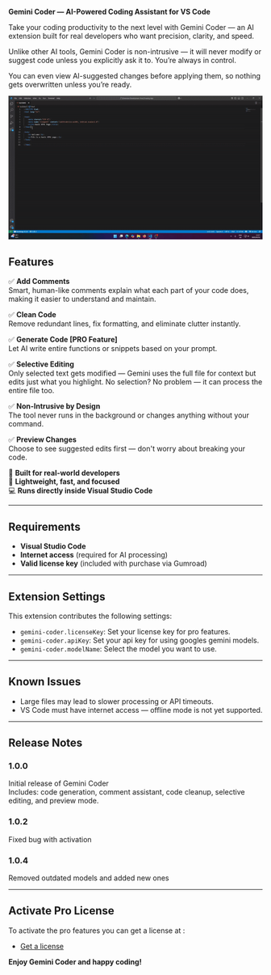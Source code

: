 **Gemini Coder — AI-Powered Coding Assistant for VS Code**

Take your coding productivity to the next level with Gemini Coder — an AI extension built for real developers who want precision, clarity, and speed.

Unlike other AI tools, Gemini Coder is non-intrusive — it will never modify or suggest code unless you explicitly ask it to. You’re always in control.

You can even view AI-suggested changes before applying them, so nothing gets overwritten unless you’re ready.


![Demo of the tool](images/demo1.gif)

## Features

✅ **Add Comments**  
Smart, human-like comments explain what each part of your code does, making it easier to understand and maintain.

✅ **Clean Code**  
Remove redundant lines, fix formatting, and eliminate clutter instantly.

✅ **Generate Code [PRO Feature]**  
Let AI write entire functions or snippets based on your prompt.

✅ **Selective Editing**  
Only selected text gets modified — Gemini uses the full file for context but edits just what you highlight. No selection? No problem — it can process the entire file too.

✅ **Non-Intrusive by Design**  
The tool never runs in the background or changes anything without your command.

✅ **Preview Changes**  
Choose to see suggested edits first — don't worry about breaking your code.

🧠 **Built for real-world developers**  
🚀 **Lightweight, fast, and focused**  
💻 **Runs directly inside Visual Studio Code**

---

## Requirements

- **Visual Studio Code**
- **Internet access** (required for AI processing)
- **Valid license key** (included with purchase via Gumroad)

---

## Extension Settings

This extension contributes the following settings:

- `gemini-coder.licenseKey`: Set your license key for pro features.
- `gemini-coder.apiKey`: Set your api key for using googles gemini models.
- `gemini-coder.modelName`: Select the model you want to use.

---

## Known Issues

- Large files may lead to slower processing or API timeouts.
- VS Code must have internet access — offline mode is not yet supported.

---

## Release Notes

### 1.0.0

Initial release of Gemini Coder  
Includes: code generation, comment assistant, code cleanup, selective editing, and preview mode.

### 1.0.2

Fixed bug with activation

### 1.0.4

Removed outdated models and added new ones

---

## Activate Pro License

To activate the pro features you can get a license at :

- [Get a license](https://gum.new/gum/cma3z94st001203l4fjbycq6z)

**Enjoy Gemini Coder and happy coding!**

